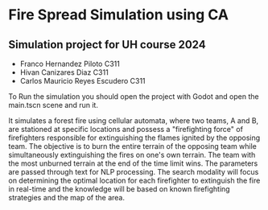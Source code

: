 # Fire Spread Simulation using CA
## Simulation project for UH course 2024
- Franco Hernandez Piloto C311
- Hivan Canizares Diaz C311
- Carlos Mauricio Reyes Escudero C311

To Run the simulation you should open the project with Godot and open the main.tscn scene and run it.

It simulates a forest fire using cellular automata, where two teams, A and B, are stationed at specific locations and possess a "firefighting force" of firefighters responsible for extinguishing the flames ignited by the opposing team. The objective is to burn the entire terrain of the opposing team while simultaneously extinguishing the fires on one's own terrain. The team with the most unburned terrain at the end of the time limit wins.
The parameters are passed through text for NLP processing. The search modality will focus on determining the optimal location for each firefighter to extinguish the fire in real-time and the knowledge will be based on known firefighting strategies and the map of the area.
